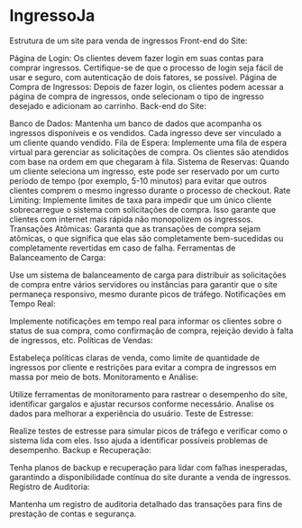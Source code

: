 # IngressoJa
Estrutura de um site para venda de ingressos
Front-end do Site:

Página de Login: Os clientes devem fazer login em suas contas para comprar ingressos. Certifique-se de que o processo de login seja fácil de usar e seguro, com autenticação de dois fatores, se possível.
Página de Compra de Ingressos: Depois de fazer login, os clientes podem acessar a página de compra de ingressos, onde selecionam o tipo de ingresso desejado e adicionam ao carrinho.
Back-end do Site:

Banco de Dados: Mantenha um banco de dados que acompanha os ingressos disponíveis e os vendidos. Cada ingresso deve ser vinculado a um cliente quando vendido.
Fila de Espera: Implemente uma fila de espera virtual para gerenciar as solicitações de compra. Os clientes são atendidos com base na ordem em que chegaram à fila.
Sistema de Reservas: Quando um cliente seleciona um ingresso, este pode ser reservado por um curto período de tempo (por exemplo, 5-10 minutos) para evitar que outros clientes comprem o mesmo ingresso durante o processo de checkout.
Rate Limiting: Implemente limites de taxa para impedir que um único cliente sobrecarregue o sistema com solicitações de compra. Isso garante que clientes com internet mais rápida não monopolizem os ingressos.
Transações Atômicas: Garanta que as transações de compra sejam atômicas, o que significa que elas são completamente bem-sucedidas ou completamente revertidas em caso de falha.
Ferramentas de Balanceamento de Carga:

Use um sistema de balanceamento de carga para distribuir as solicitações de compra entre vários servidores ou instâncias para garantir que o site permaneça responsivo, mesmo durante picos de tráfego.
Notificações em Tempo Real:

Implemente notificações em tempo real para informar os clientes sobre o status de sua compra, como confirmação de compra, rejeição devido à falta de ingressos, etc.
Políticas de Vendas:

Estabeleça políticas claras de venda, como limite de quantidade de ingressos por cliente e restrições para evitar a compra de ingressos em massa por meio de bots.
Monitoramento e Análise:

Utilize ferramentas de monitoramento para rastrear o desempenho do site, identificar gargalos e ajustar recursos conforme necessário. Analise os dados para melhorar a experiência do usuário.
Teste de Estresse:

Realize testes de estresse para simular picos de tráfego e verificar como o sistema lida com eles. Isso ajuda a identificar possíveis problemas de desempenho.
Backup e Recuperação:

Tenha planos de backup e recuperação para lidar com falhas inesperadas, garantindo a disponibilidade contínua do site durante a venda de ingressos.
Registro de Auditoria:

Mantenha um registro de auditoria detalhado das transações para fins de prestação de contas e segurança.

